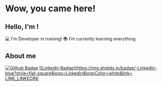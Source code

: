 # Wow, you came here!
 
## Hello, I'm <Euller />!
 
:computer: I'm <Front-End /> Developer in training!
:books: I’m currently learning everything.

## About me
[![Github Badge](https://img.shields.io/badge/-Github-000?style=flat-square&logo=Github&logoColor=white&link=LINK_GIT)](LINK_GIT)
[![Linkedin Badge](https://img.shields.io/badge/-LinkedIn-blue?style=flat-square&logo=Linkedin&logoColor=white&link= LINK_LINKEDIN)]( LINK_LINKEDIN)
